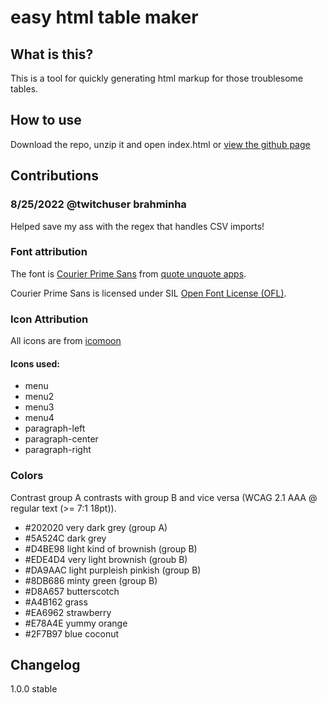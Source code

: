 # easy html table maker

## What is this?

This is a tool for quickly generating html markup for those troublesome tables.

## How to use
Download the repo, unzip it and open index.html
or [view the github page](https://arthvadrr.github.io/easy-html-table-maker/)

## Contributions

### 8/25/2022 @twitchuser brahminha

Helped save my ass with the regex that handles CSV imports!

### Font attribution

The font is [Courier Prime Sans](https://www.1001fonts.com/courier-prime-sans-font.html) from [quote unquote apps](https://www.1001fonts.com/users/quoteunquoteapps/).

Courier Prime Sans is licensed under SIL [Open Font License (OFL)](https://scripts.sil.org/cms/scripts/page.php?site_id=nrsi&id=OFL).

### Icon Attribution

All icons are from [icomoon](https://icomoon.io/)

#### Icons used:

- menu
- menu2
- menu3
- menu4
- paragraph-left
- paragraph-center
- paragraph-right

### Colors

Contrast group A contrasts with group B and vice versa (WCAG 2.1 AAA @ regular text (>= 7:1 18pt)).

- #202020 very dark grey (group A)
- #5A524C dark grey
- #D4BE98 light kind of brownish (group B)
- #EDE4D4 very light brownish (groub B)
- #DA9AAC light purpleish pinkish (group B)
- #8DB686 minty green (group B)
- #D8A657 butterscotch
- #A4B162 grass
- #EA6962 strawberry
- #E78A4E yummy orange
- #2F7B97 blue coconut

## Changelog

1.0.0 stable
